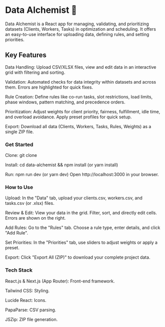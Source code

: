 # Data Alchemist 🧪
Data Alchemist is a React app for managing, validating, and prioritizing datasets (Clients, Workers, Tasks) in optimization and scheduling. It offers an easy-to-use interface for uploading data, defining rules, and setting priorities.

## Key Features
Data Handling: Upload CSV/XLSX files, view and edit data in an interactive grid with filtering and sorting.

Validation: Automated checks for data integrity within datasets and across them. Errors are highlighted for quick fixes.

Rule Creation: Define rules like co-run tasks, slot restrictions, load limits, phase windows, pattern matching, and precedence orders.

Prioritization: Adjust weights for client priority, fairness, fulfillment, idle time, and overload avoidance. Apply preset profiles for quick setup.

Export: Download all data (Clients, Workers, Tasks, Rules, Weights) as a single ZIP file.
 
### Get Started
Clone: git clone <your-repository-url>

Install: cd data-alchemist && npm install (or yarn install)

Run: npm run dev (or yarn dev)
Open http://localhost:3000 in your browser.

### How to Use
Upload: In the "Data" tab, upload your clients.csv, workers.csv, and tasks.csv (or .xlsx) files.

Review & Edit: View your data in the grid. Filter, sort, and directly edit cells. Errors are shown on the right.

Add Rules: Go to the "Rules" tab. Choose a rule type, enter details, and click "Add Rule".

Set Priorities: In the "Priorities" tab, use sliders to adjust weights or apply a preset.

Export: Click "Export All (ZIP)" to download your complete project data.

### Tech Stack
React.js & Next.js (App Router): Front-end framework.

Tailwind CSS: Styling.

Lucide React: Icons.

PapaParse: CSV parsing.

JSZip: ZIP file generation.

